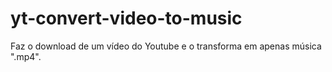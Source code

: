 # yt-convert-video-to-music
Faz o download de um vídeo do Youtube e o transforma em apenas música ".mp4".
